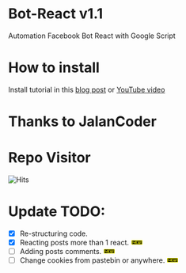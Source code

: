 
# Bot-React v1.1
Automation Facebook Bot React with Google Script

# How to install
Install tutorial in this [blog post](https://jalancoder.blogspot.com/2018/04/cara-membuat-bot-reaction-dengan.html?m=1) or [YouTube video](https://youtu.be/hEModq8ZAUc)

# Thanks to JalanCoder
# Repo Visitor
![Hits](https://hits.sh/github.com/403Code/Bot-React.svg)

# Update TODO:
- [x] Re-structuring code.
- [x] Reacting posts more than 1 react. ![new](https://raw.githubusercontent.com/403Code/403Code/main/picture/new.gif)
- [ ] Adding posts comments. ![new](https://raw.githubusercontent.com/403Code/403Code/main/picture/new.gif)
- [ ] Change cookies from pastebin or anywhere. ![new](https://raw.githubusercontent.com/403Code/403Code/main/picture/new.gif)
